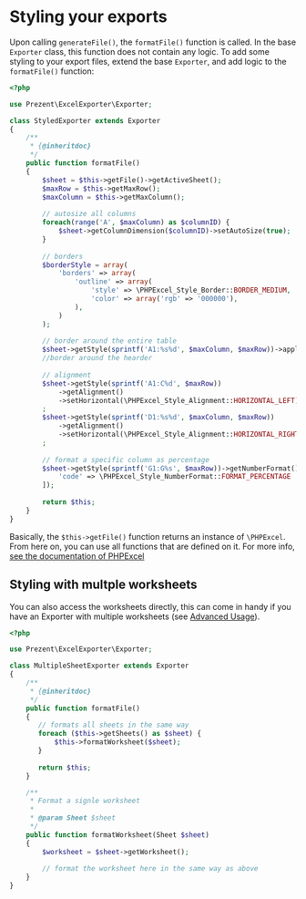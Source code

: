 # Styling your exports

Upon calling `generateFile()`, the `formatFile()` function is called. In the base `Exporter` class, this function does not contain any logic.
To add some styling to your export files, extend the base `Exporter`, and add logic to the `formatFile()` function:

```php
<?php

use Prezent\ExcelExporter\Exporter;

class StyledExporter extends Exporter
{
    /**
     * {@inheritdoc}
     */
    public function formatFile()
    {
        $sheet = $this->getFile()->getActiveSheet();
        $maxRow = $this->getMaxRow();
        $maxColumn = $this->getMaxColumn();
    
        // autosize all columns
        foreach(range('A', $maxColumn) as $columnID) {
            $sheet->getColumnDimension($columnID)->setAutoSize(true);
        }
    
        // borders
        $borderStyle = array(
            'borders' => array(
                'outline' => array(
                    'style' => \PHPExcel_Style_Border::BORDER_MEDIUM,
                    'color' => array('rgb' => '000000'),
                ),
            )
        );
    
        // border around the entire table
        $sheet->getStyle(sprintf('A1:%s%d', $maxColumn, $maxRow))->applyFromArray($borderStyle);
        //border around the hearder
    
        // alignment
        $sheet->getStyle(sprintf('A1:C%d', $maxRow))
            ->getAlignment()
            ->setHorizontal(\PHPExcel_Style_Alignment::HORIZONTAL_LEFT)
        ;
        $sheet->getStyle(sprintf('D1:%s%d', $maxColumn, $maxRow))
            ->getAlignment()
            ->setHorizontal(\PHPExcel_Style_Alignment::HORIZONTAL_RIGHT)
        ;
    
        // format a specific column as percentage
        $sheet->getStyle(sprintf('G1:G%s', $maxRow))->getNumberFormat()->applyFromArray([
            'code' => \PHPExcel_Style_NumberFormat::FORMAT_PERCENTAGE
        ]);
    
        return $this;
    }
}
```

Basically, the  `$this->getFile()` function returns an instance of `\PHPExcel`. From here on, you can use all functions that are defined on it.
For more info, [see the documentation of PHPExcel](https://github.com/PHPOffice/PHPExcel/tree/1.8/Documentation)

## Styling with multple worksheets
You can also access the worksheets directly, this can come in handy if you have an Exporter with multiple worksheets (see [Advanced Usage](advanced-usage.md)).

```php
<?php

use Prezent\ExcelExporter\Exporter;

class MultipleSheetExporter extends Exporter
{
    /**
     * {@inheritdoc}
     */
    public function formatFile()
    {   
       // formats all sheets in the same way
       foreach ($this->getSheets() as $sheet) {
           $this->formatWorksheet($sheet);
       }
       
       return $this;
    }

    /**
     * Format a signle worksheet
     * 
     * @param Sheet $sheet
     */
    public function formatWorksheet(Sheet $sheet)
    {
        $worksheet = $sheet->getWorksheet();
        
        // format the worksheet here in the same way as above
    }
}
```